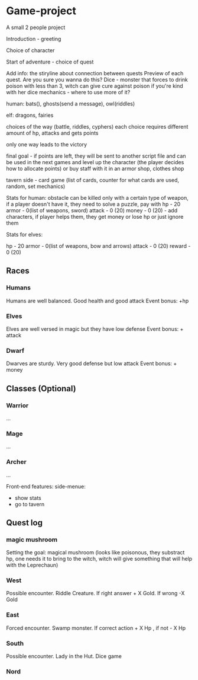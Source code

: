 # Game-project
A small 2 people project

Introduction - greeting

Choice of character


Start of adventure - choice of quest

Add info: the stiryline about connection between quests
Preview of each quest. Are you sure you wanna do this?
Dice - monster that forces to drink poison with less than 3, witch can give cure against poison if you're kind with her
dice mechanics - where to use more of it?



human:
bats(), ghosts(send a message), owl(riddles)

elf:
dragons, fairies

choices of the way (battle, riddles, cyphers)
each choice requires different amount of hp, attacks and gets points

only one way leads to the victory

final goal - if points are left, they will be sent to another script file and can be used in the next games and level up the character (the player decides how to allocate points)
or buy staff with it in an armor shop, clothes shop

tavern side - card game (list of cards, counter for what cards are used, random, set mechanics)

Stats for human:
obstacle can be killed only with a certain type of weapon, if a player doesn't have it, they need to solve a puzzle, pay with 
hp - 20
armor - 0(list of weapons, sword)
attack - 0 (20)
money - 0 (20) - add characters, if player helps them, they get money or lose hp or just ignore them


Stats for elves:

hp - 20
armor - 0(list of weapons, bow and arrows)
attack - 0 (20)
reward - 0 (20)






## Races

### Humans
Humans are well balanced. Good health and good attack
Event bonus: +hp

### Elves
Elves are well versed in magic but they have low defense
Event bonus: + attack

### Dwarf
Dwarves are sturdy. Very good defense but low attack
Event bonus: + money




## Classes (Optional)

### Warrior
...
### Mage
...
### Archer
...

Front-end features:
side-menue:
- show stats
- go to tavern



## Quest log

### magic mushroom 
Setting the goal: magical mushroom (looks like poisonous, they substract hp, one needs it to bring to the witch, witch will give something that will help with the Leprechaun)

### West
Possible encounter. Riddle Creature. If right answer + X Gold. If wrong -X Gold

### East
Forced encounter. Swamp monster. If correct action + X Hp , if not - X Hp

### South
Possible encounter. Lady in the Hut. Dice game 

### Nord

